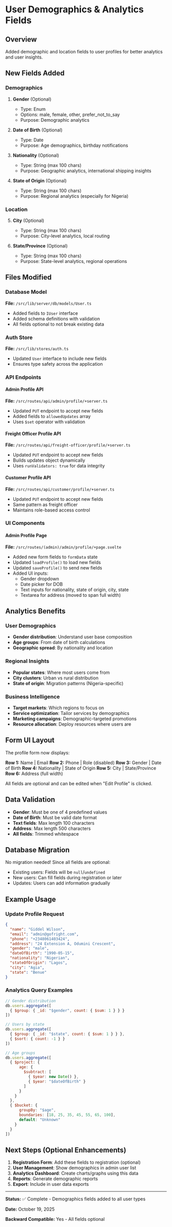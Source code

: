 # User Demographics & Analytics Fields

## Overview
Added demographic and location fields to user profiles for better analytics and user insights.

## New Fields Added

### Demographics
1. **Gender** (Optional)
   - Type: Enum
   - Options: male, female, other, prefer_not_to_say
   - Purpose: Demographic analytics

2. **Date of Birth** (Optional)
   - Type: Date
   - Purpose: Age demographics, birthday notifications

3. **Nationality** (Optional)
   - Type: String (max 100 chars)
   - Purpose: Geographic analytics, international shipping insights

4. **State of Origin** (Optional)
   - Type: String (max 100 chars)
   - Purpose: Regional analytics (especially for Nigeria)

### Location
5. **City** (Optional)
   - Type: String (max 100 chars)
   - Purpose: City-level analytics, local routing

6. **State/Province** (Optional)
   - Type: String (max 100 chars)
   - Purpose: State-level analytics, regional operations

## Files Modified

### Database Model
**File:** `/src/lib/server/db/models/User.ts`
- Added fields to `IUser` interface
- Added schema definitions with validation
- All fields optional to not break existing data

### Auth Store
**File:** `/src/lib/stores/auth.ts`
- Updated `User` interface to include new fields
- Ensures type safety across the application

### API Endpoints

#### Admin Profile API
**File:** `/src/routes/api/admin/profile/+server.ts`
- Updated `PUT` endpoint to accept new fields
- Added fields to `allowedUpdates` array
- Uses `$set` operator with validation

#### Freight Officer Profile API
**File:** `/src/routes/api/freight-officer/profile/+server.ts`
- Updated `PUT` endpoint to accept new fields
- Builds updates object dynamically
- Uses `runValidators: true` for data integrity

#### Customer Profile API
**File:** `/src/routes/api/customer/profile/+server.ts`
- Updated `PUT` endpoint to accept new fields
- Same pattern as freight officer
- Maintains role-based access control

### UI Components

#### Admin Profile Page
**File:** `/src/routes/(admin)/admin/profile/+page.svelte`
- Added new form fields to `formData` state
- Updated `loadProfile()` to load new fields
- Updated `saveProfile()` to send new fields
- Added UI inputs:
  - Gender dropdown
  - Date picker for DOB
  - Text inputs for nationality, state of origin, city, state
  - Textarea for address (moved to span full width)

## Analytics Benefits

### User Demographics
- **Gender distribution**: Understand user base composition
- **Age groups**: From date of birth calculations
- **Geographic spread**: By nationality and location

### Regional Insights
- **Popular states**: Where most users come from
- **City clusters**: Urban vs rural distribution
- **State of origin**: Migration patterns (Nigeria-specific)

### Business Intelligence
- **Target markets**: Which regions to focus on
- **Service optimization**: Tailor services by demographics
- **Marketing campaigns**: Demographic-targeted promotions
- **Resource allocation**: Deploy resources where users are

## Form UI Layout

The profile form now displays:

**Row 1:** Name | Email
**Row 2:** Phone | Role (disabled)
**Row 3:** Gender | Date of Birth
**Row 4:** Nationality | State of Origin
**Row 5:** City | State/Province
**Row 6:** Address (full width)

All fields are optional and can be edited when "Edit Profile" is clicked.

## Data Validation

- **Gender**: Must be one of 4 predefined values
- **Date of Birth**: Must be valid date format
- **Text fields**: Max length 100 characters
- **Address**: Max length 500 characters
- **All fields**: Trimmed whitespace

## Database Migration

No migration needed! Since all fields are optional:
- Existing users: Fields will be `null`/`undefined`
- New users: Can fill fields during registration or later
- Updates: Users can add information gradually

## Example Usage

### Update Profile Request
```json
{
  "name": "Giddel Wilson",
  "email": "admin@gofright.com",
  "phone": "+2348061403424",
  "address": "24 Extension A, Odumini Crescent",
  "gender": "male",
  "dateOfBirth": "1990-05-15",
  "nationality": "Nigerian",
  "stateOfOrigin": "Lagos",
  "city": "Agia",
  "state": "Benue"
}
```

### Analytics Query Examples
```javascript
// Gender distribution
db.users.aggregate([
  { $group: { _id: "$gender", count: { $sum: 1 } } }
])

// Users by state
db.users.aggregate([
  { $group: { _id: "$state", count: { $sum: 1 } } },
  { $sort: { count: -1 } }
])

// Age groups
db.users.aggregate([
  { $project: { 
      age: { 
        $subtract: [
          { $year: new Date() },
          { $year: "$dateOfBirth" }
        ]
      }
    }
  },
  { $bucket: {
      groupBy: "$age",
      boundaries: [18, 25, 35, 45, 55, 65, 100],
      default: "Unknown"
    }
  }
])
```

## Next Steps (Optional Enhancements)

1. **Registration Form**: Add these fields to registration (optional)
2. **User Management**: Show demographics in admin user list
3. **Analytics Dashboard**: Create charts/graphs using this data
4. **Reports**: Generate demographic reports
5. **Export**: Include in user data exports

---

**Status:** ✅ Complete - Demographics fields added to all user types

**Date:** October 19, 2025

**Backward Compatible:** Yes - All fields optional
